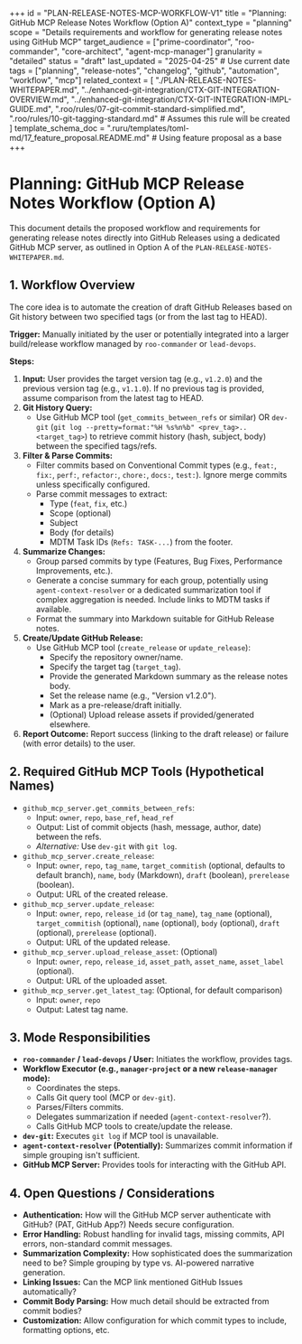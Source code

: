 +++
id = "PLAN-RELEASE-NOTES-MCP-WORKFLOW-V1"
title = "Planning: GitHub MCP Release Notes Workflow (Option A)"
context_type = "planning"
scope = "Details requirements and workflow for generating release notes using GitHub MCP"
target_audience = ["prime-coordinator", "roo-commander", "core-architect", "agent-mcp-manager"]
granularity = "detailed"
status = "draft"
last_updated = "2025-04-25" # Use current date
tags = ["planning", "release-notes", "changelog", "github", "automation", "workflow", "mcp"]
related_context = [
    "./PLAN-RELEASE-NOTES-WHITEPAPER.md",
    "../enhanced-git-integration/CTX-GIT-INTEGRATION-OVERVIEW.md",
    "../enhanced-git-integration/CTX-GIT-INTEGRATION-IMPL-GUIDE.md",
    ".roo/rules/07-git-commit-standard-simplified.md",
    ".roo/rules/10-git-tagging-standard.md" # Assumes this rule will be created
    ]
template_schema_doc = ".ruru/templates/toml-md/17_feature_proposal.README.md" # Using feature proposal as a base
+++

# Planning: GitHub MCP Release Notes Workflow (Option A)

This document details the proposed workflow and requirements for generating release notes directly into GitHub Releases using a dedicated GitHub MCP server, as outlined in Option A of the `PLAN-RELEASE-NOTES-WHITEPAPER.md`.

## 1. Workflow Overview

The core idea is to automate the creation of draft GitHub Releases based on Git history between two specified tags (or from the last tag to HEAD).

**Trigger:** Manually initiated by the user or potentially integrated into a larger build/release workflow managed by `roo-commander` or `lead-devops`.

**Steps:**

1.  **Input:** User provides the target version tag (e.g., `v1.2.0`) and the previous version tag (e.g., `v1.1.0`). If no previous tag is provided, assume comparison from the latest tag to HEAD.
2.  **Git History Query:**
    *   Use GitHub MCP tool (`get_commits_between_refs` or similar) OR `dev-git` (`git log --pretty=format:"%H %s%n%b" <prev_tag>..<target_tag>`) to retrieve commit history (hash, subject, body) between the specified tags/refs.
3.  **Filter & Parse Commits:**
    *   Filter commits based on Conventional Commit types (e.g., `feat:`, `fix:`, `perf:`, `refactor:`, `chore:`, `docs:`, `test:`). Ignore merge commits unless specifically configured.
    *   Parse commit messages to extract:
        *   Type (`feat`, `fix`, etc.)
        *   Scope (optional)
        *   Subject
        *   Body (for details)
        *   MDTM Task IDs (`Refs: TASK-...`) from the footer.
4.  **Summarize Changes:**
    *   Group parsed commits by type (Features, Bug Fixes, Performance Improvements, etc.).
    *   Generate a concise summary for each group, potentially using `agent-context-resolver` or a dedicated summarization tool if complex aggregation is needed. Include links to MDTM tasks if available.
    *   Format the summary into Markdown suitable for GitHub Release notes.
5.  **Create/Update GitHub Release:**
    *   Use GitHub MCP tool (`create_release` or `update_release`):
        *   Specify the repository owner/name.
        *   Specify the target tag (`target_tag`).
        *   Provide the generated Markdown summary as the release notes body.
        *   Set the release name (e.g., "Version v1.2.0").
        *   Mark as a pre-release/draft initially.
        *   (Optional) Upload release assets if provided/generated elsewhere.
6.  **Report Outcome:** Report success (linking to the draft release) or failure (with error details) to the user.

## 2. Required GitHub MCP Tools (Hypothetical Names)

*   `github_mcp_server.get_commits_between_refs`:
    *   Input: `owner`, `repo`, `base_ref`, `head_ref`
    *   Output: List of commit objects (hash, message, author, date) between the refs.
    *   *Alternative:* Use `dev-git` with `git log`.
*   `github_mcp_server.create_release`:
    *   Input: `owner`, `repo`, `tag_name`, `target_commitish` (optional, defaults to default branch), `name`, `body` (Markdown), `draft` (boolean), `prerelease` (boolean).
    *   Output: URL of the created release.
*   `github_mcp_server.update_release`:
    *   Input: `owner`, `repo`, `release_id` (or `tag_name`), `tag_name` (optional), `target_commitish` (optional), `name` (optional), `body` (optional), `draft` (optional), `prerelease` (optional).
    *   Output: URL of the updated release.
*   `github_mcp_server.upload_release_asset`: (Optional)
    *   Input: `owner`, `repo`, `release_id`, `asset_path`, `asset_name`, `asset_label` (optional).
    *   Output: URL of the uploaded asset.
*   `github_mcp_server.get_latest_tag`: (Optional, for default comparison)
    *   Input: `owner`, `repo`
    *   Output: Latest tag name.

## 3. Mode Responsibilities

*   **`roo-commander` / `lead-devops` / User:** Initiates the workflow, provides tags.
*   **Workflow Executor (e.g., `manager-project` or a new `release-manager` mode):**
    *   Coordinates the steps.
    *   Calls Git query tool (MCP or `dev-git`).
    *   Parses/Filters commits.
    *   Delegates summarization if needed (`agent-context-resolver`?).
    *   Calls GitHub MCP tools to create/update the release.
*   **`dev-git`:** Executes `git log` if MCP tool is unavailable.
*   **`agent-context-resolver` (Potentially):** Summarizes commit information if simple grouping isn't sufficient.
*   **GitHub MCP Server:** Provides tools for interacting with the GitHub API.

## 4. Open Questions / Considerations

*   **Authentication:** How will the GitHub MCP server authenticate with GitHub? (PAT, GitHub App?) Needs secure configuration.
*   **Error Handling:** Robust handling for invalid tags, missing commits, API errors, non-standard commit messages.
*   **Summarization Complexity:** How sophisticated does the summarization need to be? Simple grouping by type vs. AI-powered narrative generation.
*   **Linking Issues:** Can the MCP link mentioned GitHub Issues automatically?
*   **Commit Body Parsing:** How much detail should be extracted from commit bodies?
*   **Customization:** Allow configuration for which commit types to include, formatting options, etc.
